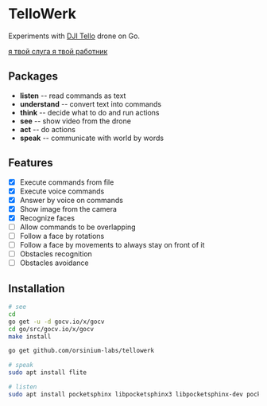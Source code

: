# TelloWerk

Experiments with [DJI Tello](https://store.dji.com/product/tello?vid=38421) drone on Go.

[я твой слуга я твой работник](https://www.youtube.com/watch?v=okhQtoQFG5s)

## Packages

+ **listen** -- read commands as text
+ **understand** -- convert text into commands
+ **think** -- decide what to do and run actions
+ **see** -- show video from the drone
+ **act** -- do actions
+ **speak** -- communicate with world by words

## Features

- [x] Execute commands from file
- [x] Execute voice commands
- [x] Answer by voice on commands
- [x] Show image from the camera
- [x] Recognize faces
- [ ] Allow commands to be overlapping
- [ ] Follow a face by rotations
- [ ] Follow a face by movements to always stay on front of it
- [ ] Obstacles recognition
- [ ] Obstacles avoidance

## Installation

```bash
# see
cd
go get -u -d gocv.io/x/gocv
cd go/src/gocv.io/x/gocv
make install

go get github.com/orsinium-labs/tellowerk

# speak
sudo apt install flite

# listen
sudo apt install pocketsphinx libpocketsphinx3 libpocketsphinx-dev pocketsphinx-en-us
```

